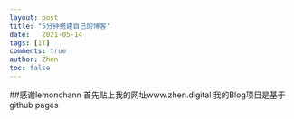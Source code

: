 ```yaml
---
layout: post
title: "5分钟搭建自己的博客"
date:   2021-05-14
tags: [IT]
comments: true
author: Zhen
toc: false
---
```

##感谢lemonchann
首先贴上我的网址www.zhen.digital
我的Blog项目是基于github pages
<!--stackedit_data:
eyJoaXN0b3J5IjpbMTA1ODczOTA4XX0=
-->